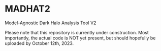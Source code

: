 # MADHAT2
Model-Agnostic Dark Halo Analysis Tool V2

Please note that this repository is currently under construction. Most importantly, the actual code is NOT yet present, but should hopefully be uploaded by October 12th, 2023.
